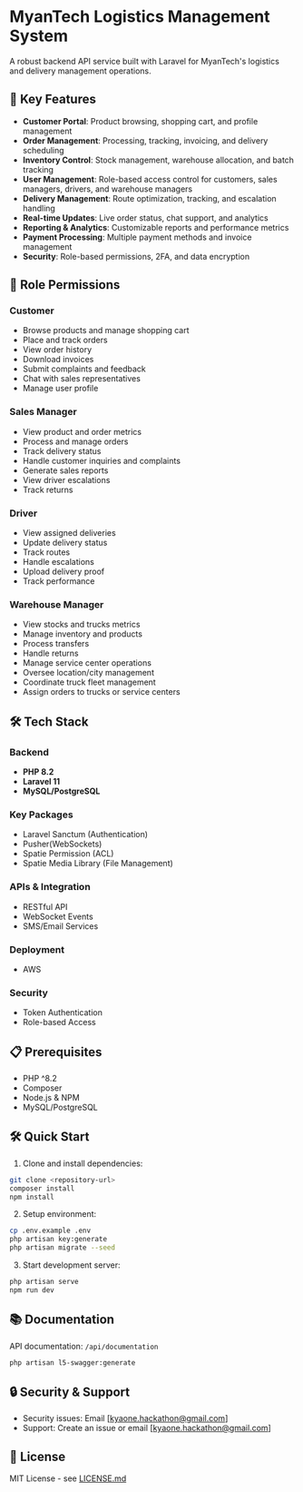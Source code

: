 # MyanTech Logistics Management System

A robust backend API service built with Laravel for MyanTech's logistics and delivery management operations.

## 🚀 Key Features

-   **Customer Portal**: Product browsing, shopping cart, and profile management
-   **Order Management**: Processing, tracking, invoicing, and delivery scheduling
-   **Inventory Control**: Stock management, warehouse allocation, and batch tracking
-   **User Management**: Role-based access control for customers, sales managers, drivers, and warehouse managers
-   **Delivery Management**: Route optimization, tracking, and escalation handling
-   **Real-time Updates**: Live order status, chat support, and analytics
-   **Reporting & Analytics**: Customizable reports and performance metrics
-   **Payment Processing**: Multiple payment methods and invoice management
-   **Security**: Role-based permissions, 2FA, and data encryption

## 👥 Role Permissions

### Customer

-   Browse products and manage shopping cart
-   Place and track orders
-   View order history
-   Download invoices
-   Submit complaints and feedback
-   Chat with sales representatives
-   Manage user profile

### Sales Manager

-   View product and order metrics
-   Process and manage orders
-   Track delivery status
-   Handle customer inquiries and complaints
-   Generate sales reports
-   View driver escalations
-   Track returns

### Driver

-   View assigned deliveries
-   Update delivery status
-   Track routes
-   Handle escalations
-   Upload delivery proof
-   Track performance

### Warehouse Manager

-   View stocks and trucks metrics
-   Manage inventory and products
-   Process transfers
-   Handle returns
-   Manage service center operations
-   Oversee location/city management
-   Coordinate truck fleet management
-   Assign orders to trucks or service centers

## 🛠 Tech Stack

### Backend

-   **PHP 8.2**
-   **Laravel 11**
-   **MySQL/PostgreSQL**

### Key Packages

-   Laravel Sanctum (Authentication)
-   Pusher(WebSockets)
-   Spatie Permission (ACL)
-   Spatie Media Library (File Management)

### APIs & Integration

-   RESTful API
-   WebSocket Events
-   SMS/Email Services

### Deployment

-   AWS

### Security

-   Token Authentication
-   Role-based Access

## 📋 Prerequisites

-   PHP ^8.2
-   Composer
-   Node.js & NPM
-   MySQL/PostgreSQL

## 🛠 Quick Start

1. Clone and install dependencies:

```bash
git clone <repository-url>
composer install
npm install
```

2. Setup environment:

```bash
cp .env.example .env
php artisan key:generate
php artisan migrate --seed
```

3. Start development server:

```bash
php artisan serve
npm run dev
```

## 📚 Documentation

API documentation: `/api/documentation`

```bash
php artisan l5-swagger:generate
```

## 🔒 Security & Support

-   Security issues: Email [kyaone.hackathon@gmail.com]
-   Support: Create an issue or email [kyaone.hackathon@gmail.com]

## 📄 License

MIT License - see [LICENSE.md](LICENSE.md)
